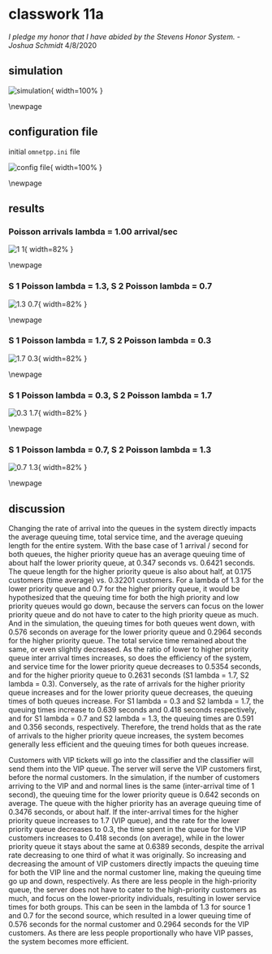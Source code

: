 # classwork 11a

*I pledge my honor that I have abided by the Stevens Honor System. - Joshua Schmidt* 4/8/2020

## simulation

![simulation](./simulation.png){ width=100% }

\newpage

## configuration file

initial `omnetpp.ini` file

![config file](./ini_file.png){ width=100% }

\newpage

## results

### Poisson arrivals lambda = 1.00 arrival/sec

![1 1](./results/1_1.png){ width=82% }

\newpage

### S 1 Poisson lambda = 1.3, S 2 Poisson lambda = 0.7

![1.3 0.7](./results/13_07.png){ width=82% }

\newpage

### S 1 Poisson lambda = 1.7, S 2 Poisson lambda = 0.3

![1.7 0.3](./results/17_03.png){ width=82% }

\newpage

### S 1 Poisson lambda = 0.3, S 2 Poisson lambda = 1.7

![0.3 1.7](./results/03_17.png){ width=82% }

\newpage

### S 1 Poisson lambda = 0.7, S 2 Poisson lambda = 1.3

![0.7 1.3](./results/07_13.png){ width=82% }

\newpage

## discussion

Changing the rate of arrival into the queues in the system directly impacts the average queuing time, total service time, and the average queuing length for the entire system. With the base case of 1 arrival / second for both queues, the higher priority queue has an average queuing time of about half the lower priority queue, at 0.347 seconds vs. 0.6421 seconds. The queue length for the higher priority queue is also about half, at 0.175 customers (time average) vs. 0.32201 customers. For a lambda of 1.3 for the lower priority queue and 0.7 for the higher priority queue, it would be hypothesized that the queuing time for both the high priority and low priority queues would go down, because the servers can focus on the lower priority queue and do not have to cater to the high priority queue as much. And in the simulation, the queuing times for both queues went down, with 0.576 seconds on average for the lower priority queue and 0.2964 seconds for the higher priority queue. The total service time remained about the same, or even slightly decreased. As the ratio of lower to higher priority queue inter arrival times increases, so does the efficiency of the system, and service time for the lower priority queue decreases to 0.5354 seconds, and for the higher priority queue to 0.2631 seconds (S1 lambda = 1.7, S2 lambda = 0.3). Conversely, as the rate of arrivals for the higher priority queue increases and for the lower priority queue decreases, the queuing times of both queues increase. For S1 lambda = 0.3 and S2 lambda = 1.7, the queuing times increase to 0.639 seconds and 0.418 seconds respectively, and for S1 lambda = 0.7 and S2 lambda = 1.3, the queuing times are 0.591 and 0.356 seconds, respectively. Therefore, the trend holds that as the rate of arrivals to the higher priority queue increases, the system becomes generally less efficient and the queuing times for both queues increase.

Customers with VIP tickets will go into the classifier and the classifier will send them into the VIP queue. The server will serve the VIP customers first, before the normal customers. In the simulation, if the number of customers arriving to the VIP and and normal lines is the same (inter-arrival time of 1 second), the queuing time for the lower priority queue is 0.642 seconds on average. The queue with the higher priority has an average queuing time of 0.3476 seconds, or about half. If the inter-arrival times for the higher priority queue increases to 1.7 (VIP queue), and the rate for the lower priority queue decreases to 0.3, the time spent in the queue for the VIP customers increases to 0.418 seconds (on average), while in the lower priority queue it stays about the same at 0.6389 seconds, despite the arrival rate decreasing to one third of what it was originally. So increasing and decreasing the amount of VIP customers directly impacts the queuing time for both the VIP line and the normal customer line, making the queuing time go up and down, respectively. As there are less people in the high-priority queue, the server does not have to cater to the high-priority customers as much, and focus on the lower-priority individuals, resulting in lower service times for both groups. This can be seen in the lambda of 1.3 for source 1 and 0.7 for the second source, which resulted in a lower queuing time of 0.576 seconds for the normal customer and 0.2964 seconds for the VIP customers. As there are less people proportionally who have VIP passes, the system becomes more efficient.
